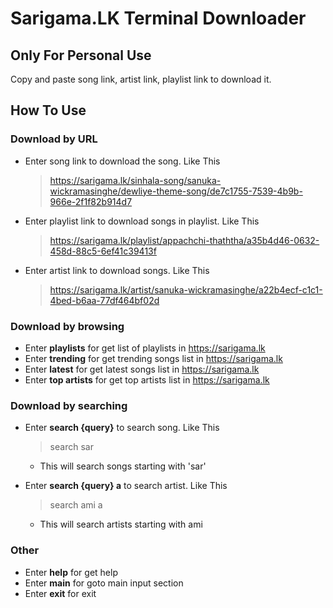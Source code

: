 # Sarigama.LK Terminal Downloader

## Only For Personal Use

Copy and paste song link, artist link, playlist link to download it.

## How To Use

### **Download by URL**

- Enter song link to download the song. Like This
    > <https://sarigama.lk/sinhala-song/sanuka-wickramasinghe/dewliye-theme-song/de7c1755-7539-4b9b-966e-2f1f82b914d7>

- Enter playlist link to download songs in playlist. Like This
    > <https://sarigama.lk/playlist/appachchi-thaththa/a35b4d46-0632-458d-88c5-6ef41c39413f>

- Enter artist link to download songs. Like This
    > <https://sarigama.lk/artist/sanuka-wickramasinghe/a22b4ecf-c1c1-4bed-b6aa-77df464bf02d>

### **Download by browsing**

- Enter **playlists** for get list of playlists in <https://sarigama.lk>
- Enter **trending** for get trending songs list in <https://sarigama.lk>
- Enter **latest** for get latest songs list in <https://sarigama.lk>
- Enter **top artists** for get top artists list in <https://sarigama.lk>

### **Download by searching**

- Enter **search {query}** to search song. Like This
    > search sar
  - This will search songs starting with 'sar'

- Enter **search {query} a** to search artist. Like This
    > search ami a
  - This will search artists starting with ami

### **Other**

- Enter **help** for get help
- Enter **main** for goto main input section
- Enter **exit** for exit
